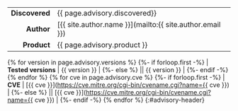 |                |                                                          |
|---------------:|----------------------------------------------------------|
| **Discovered** | {{ page.advisory.discovered}}                            |
|     **Author** | [{{ site.author.name }}](mailto:{{ site.author.email }}) |
|    **Product** | {{ page.advisory.product }}                              |
{% for version in page.advisory.versions %}
{%- if forloop.first -%}
| **Tested versions** | {{ version }} |
{%- else %}
|| {{ version }} |
{%- endif -%}
{% endfor %}
{% for cve in page.advisory.cve %}
{%- if forloop.first -%}
| **CVE** | [{{ cve }}](https://cve.mitre.org/cgi-bin/cvename.cgi?name={{ cve }}) |
{%- else %}
|| [{{ cve }}](https://cve.mitre.org/cgi-bin/cvename.cgi?name={{ cve }}) |
{%- endif -%}
{% endfor %}
{:#advisory-header}
